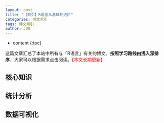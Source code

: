 ```yaml
---
layout: post
title: "【索引】R语言从基础到进阶"
categories: 博文索引
tags: 博文索引
author: JDO
---
```


* content
{:toc}

这篇文章汇总了本站中所有与「R语言」有关的博文。**按照学习路线由浅入深排序**，大家可以根据需求点击阅读。<font color="red">【本文长期更新】</font>




## 核心知识


## 统计分析


## 数据可视化




